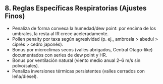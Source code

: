 ## 8. Reglas Específicas Respiratorias (Ajustes Finos)

*   Penaliza de forma convexa la humedad/dew point: por encima de los umbrales, la resta al IR crece aceleradamente.
*   Pollen penalty por taxa según agresividad (p. ej., ambrosía > abedul > ciprés > cedro japonés).
*   Bonus por microclimas secos (valles abrigados, Central Otago-like) documentados con series de dew point y HR.
*   Bonus por ventilación natural (viento medio anual 2–6 m/s sin polvo/sales).
*   Penaliza inversiones térmicas persistentes (valles cerrados con leña/diésel).



